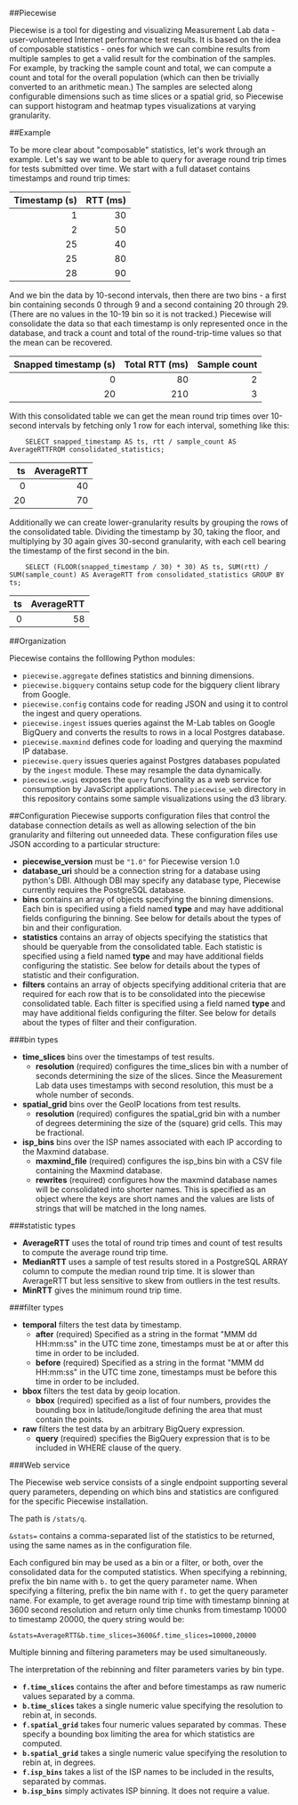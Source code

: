 ##Piecewise

Piecewise is a tool for digesting and visualizing Measurement Lab data - user-volunteered Internet performance test results.
It is based on the idea of composable statistics - ones for which we can combine results from multiple samples to get a valid result for the combination of the samples.
For example, by tracking the sample count and total, we can compute a count and total for the overall population (which can then be trivially converted to an arithmetic mean.)
The samples are selected along configurable dimensions such as time slices or a spatial grid, so Piecewise can support histogram and heatmap types visualizations at varying granularity.

##Example

To be more clear about "composable" statistics, let's work through an example.
Let's say we want to be able to query for average round trip times for tests submitted over time.
We start with a full dataset contains timestamps and round trip times:

| Timestamp (s) | RTT (ms) |
| -------------:| --------:|
|             1 |       30 |
|             2 |       50 |
|            25 |       40 | 
|            25 |       80 |
|            28 |       90 |

And we bin the data by 10-second intervals, then there are two bins - a first bin containing seconds 0 through 9 and a second containing 20 through 29.
(There are no values in the 10-19 bin so it is not tracked.)
Piecewise will consolidate the data so that each timestamp is only represented once in the database, and track a count and total of the round-trip-time values so that the mean can be recovered.

| Snapped timestamp (s) | Total RTT (ms) | Sample count |
| ---------------------:| --------------:| ------------:|
|                      0|              80|             2|
|                     20|             210|             3|

With this consolidated table we can get the mean round trip times over 10-second intervals by fetching only 1 row for each interval, something like this:

```
    SELECT snapped_timestamp AS ts, rtt / sample_count AS AverageRTTFROM consolidated_statistics;
```

| ts | AverageRTT |
| --:| ----------:|
|  0 |         40 |
| 20 |         70 |

Additionally we can create lower-granularity results by grouping the rows of the consolidated table.
Dividing the timestamp by 30, taking the floor, and multiplying by 30 again gives 30-second granularity, with each cell bearing the timestamp of the first second in the bin.
```
    SELECT (FLOOR(snapped_timestamp / 30) * 30) AS ts, SUM(rtt) / SUM(sample_count) AS AverageRTT from consolidated_statistics GROUP BY ts;
```

| ts | AverageRTT |
| --:| ----------:|
|  0 |         58 |

##Organization

Piecewise contains the folllowing Python modules:

* `piecewise.aggregate` defines statistics and binning dimensions.
* `piecewise.bigquery` contains setup code for the bigquery client library from Google.
* `piecewise.config` contains code for reading JSON and using it to control the ingest and query operations.
* `piecewise.ingest` issues queries against the M-Lab tables on Google BigQuery and converts the results to rows in a local Postgres database.
* `piecewise.maxmind` defines code for loading and querying the maxmind IP database.
* `piecewise.query` issues queries against Postgres databases populated by the `ingest` module.
  These may resample the data dynamically.
* `piecewise.wsgi` exposes the `query` functionality as a web service for consumption by JavaScript applications.
  The `piecewise_web` directory in this repository contains some sample visualizations using the d3 library.

##Configuration
Piecewise supports configuration files that control the database connection details as well as allowing selection of the bin granularity and filtering out unneeded data.
These configuration files use JSON according to a particular structure:

* **piecewise_version** must be ``"1.0"`` for Piecewise version 1.0
* **database_uri** should be a connection string for a database using python's DBI.
  Although DBI may specify any database type, Piecewise currently requires the PostgreSQL database.
* **bins** contains an array of objects specifying the binning dimensions.
  Each bin is specified using a field named **type** and may have additional fields configuring the binning.
  See below for details about the types of bin and their configuration.
* **statistics** contains an array of objects specifying the statistics that should be queryable from the consolidated table.
  Each statistic is specified using a field named **type** and may have additional fields configuring the statistic.
  See below for details about the types of statistic and their configuration.
* **filters** contains an array of objects specifying additional criteria that are required for each row that is to be consolidated into the piecewise consolidated table.
  Each filter is specified using a field named **type** and may have additional fields configuring the filter.
  See below for details about the types of filter and their configuration.

###bin types

* **time_slices** bins over the timestamps of test results.
  * **resolution** (required) configures the time_slices bin with a number of seconds determining the size of the slices.
    Since the Measurement Lab data uses timestamps with second resolution, this must be a whole number of seconds.
* **spatial_grid** bins over the GeoIP locations from test results.
  * **resolution** (required) configures the spatial_grid bin with a number of degrees determining the size of the (square) grid cells.
    This may be fractional.
* **isp_bins** bins over the ISP names associated with each IP according to the Maxmind database.
  * **maxmind_file** (required) configures the isp_bins bin with a CSV file containing the Maxmind database.
  * **rewrites** (required) configures how the maxmind database names will be consolidated into shorter names.
    This is specified as an object where the keys are short names and the values are lists of strings that will be matched in the long names.

###statistic types

* **AverageRTT** uses the total of round trip times and count of test results to compute the average round trip time.
* **MedianRTT** uses a sample of test results stored in a PostgreSQL ARRAY column to compute the median round trip time.
  It is slower than AverageRTT but less sensitive to skew from outliers in the test results.
* **MinRTT** gives the minimum round trip time.

###filter types

* **temporal** filters the test data by timestamp.
  * **after** (required) Specified as a string in the format "MMM dd HH:mm:ss" in the UTC time zone, timestamps must be at or after this time in order to be included.
  * **before** (required) Specified as a string in the format "MMM dd HH:mm:ss" in the UTC time zone, timestamps must be before this time in order to be included.
* **bbox** filters the test data by geoip location.
  * **bbox** (required) specified as a list of four numbers, provides the bounding box in latitude/longitude defining the area that must contain the points.
* **raw** filters the test data by an arbitrary BigQuery expression.
  * **query** (required) specifies the BigQuery expression that is to be included in WHERE clause of the query.

###Web service

The Piecewise web service consists of a single endpoint supporting several query parameters, depending on which bins and statistics are configured for the specific Piecewise installation.

The path is ``/stats/q``.

``&stats=`` contains a comma-separated list of the statistics to be returned, using the same names as in the configuration file.

Each configured bin may be used as a bin or a filter, or both, over the consolidated data for the computed statistics.
When specifying a rebinning, prefix the bin name with ``b.`` to get the query parameter name.
When specifying a filtering, prefix the bin name with ``f.`` to get the query parameter name.
For example, to get average round trip time with timestamp binning at 3600 second resolution and return only time chunks from timestamp 10000 to timestamp 20000, the query string would be:

``&stats=AverageRTT&b.time_slices=3600&f.time_slices=10000,20000``

Multiple binning and filtering parameters may be used simultaneously.

The interpretation of the rebinning and filter parameters varies by bin type.

* **``f.time_slices``** contains the after and before timestamps as raw numeric values separated by a comma.
* **``b.time_slices``** takes a single numeric value specifying the resolution to rebin at, in seconds.
* **``f.spatial_grid``** takes four numeric values separated by commas.
  These specify a bounding box limiting the area for which statistics are computed.
* **``b.spatial_grid``** takes a single numeric value specifying the resolution to rebin at, in degrees.
* **``f.isp_bins``** takes a list of the ISP names to be included in the results, separated by commas.
* **``b.isp_bins``** simply activates ISP binning.
  It does not require a value.
